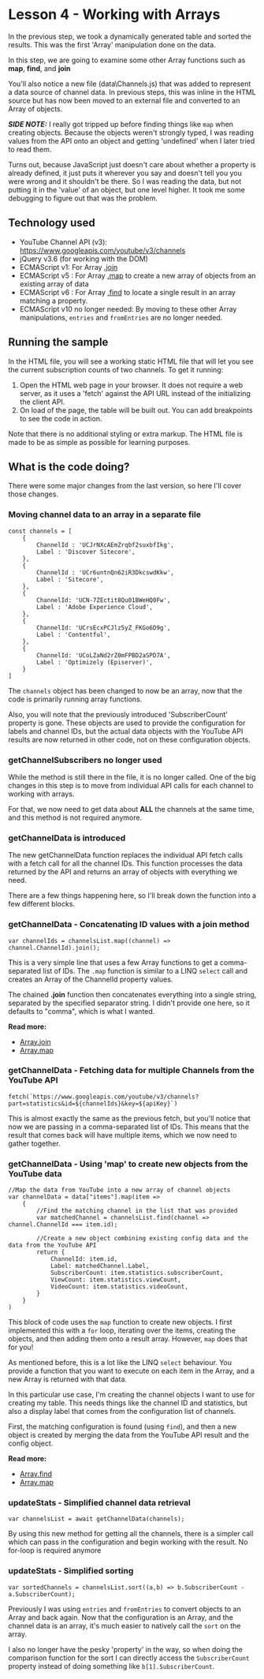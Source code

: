 # Lesson 4 - Working with Arrays

In the previous step, we took a dynamically generated table and sorted the results. This was the first 'Array' manipulation done on the data.

In this step, we are going to examine some other Array functions such as **map**, **find**, and **join**

You'll also notice a new file (data\Channels.js) that was added to represent a data source of channel data. In previous steps, this was inline in the HTML source but has now been moved to an external file and converted to an Array of objects.

***SIDE NOTE:*** I really got tripped up before finding things like `map` when creating objects. Because the objects weren't strongly typed, I was reading values from the API onto an object and getting 'undefined' when I later tried to read them.

Turns out, because JavaScript just doesn't care about whether a property is already defined, it just puts it wherever you say and doesn't tell you you were wrong and it shouldn't be there. So I was reading the data, but not putting it in the 'value' of an object, but one level higher. It took me some debugging to figure out that was the problem.

## Technology used
- YouTube Channel API (v3): https://www.googleapis.com/youtube/v3/channels
- jQuery v3.6 (for working with the DOM)
- ECMAScript v1: For Array [.join](https://developer.mozilla.org/en-US/docs/Web/JavaScript/Reference/Global_Objects/Array/join)
- ECMAScript v5 : For Array [.map](https://developer.mozilla.org/en-US/docs/Web/JavaScript/Reference/Global_Objects/Array/map) to create a new array of objects from an existing array of data
- ECMAScript v6 : For Array [.find](https://developer.mozilla.org/en-US/docs/Web/JavaScript/Reference/Global_Objects/Array/find) to locate a single result in an array matching a property.
- ECMAScript v10 no longer needed: By moving to these other Array manipulations, `entries` and `fromEntries` are no longer needed.


## Running the sample
In the HTML file, you will see a working static HTML file that will let you see the current subscription counts of two channels. To get it running:

1. Open the HTML web page in your browser. It does not require a web server, as it uses a 'fetch' against the API URL instead of the initializing the client API.
2. On load of the page, the table will be built out. You can add breakpoints to see the code in action.

Note that there is no additional styling or extra markup. The HTML file is made to be as simple as possible for learning purposes.

## What is the code doing?
There were some major changes from the last version, so here I'll cover those changes.

### Moving channel data to an array in a separate file
	const channels = [
		{
			ChannelId : 'UCJrNXcAEmZrqbf2suxbfIkg',
			Label : 'Discover Sitecore',
		},
		{
			ChannelId : 'UCr6untnQn62iR3DkcswdKkw',
			Label : 'Sitecore',
		},
		{
			ChannelId: 'UCN-7ZEctit8Qu01BWeHQ0Fw',
			Label : 'Adobe Experience Cloud',
		},
		{
			ChannelId: 'UCrsEcxPCJlz5yZ_FKGo6D9g',
			Label : 'Contentful',
		},
		{
			ChannelId: 'UCoLZaNd2rZ0mFPBD2aSPD7A',
			Label : 'Optimizely (Episerver)',
		}
	]

The `channels` object has been changed to now be an array, now that the code is primarily running array functions. 

Also, you will note that the previously introduced 'SubscriberCount' property is gone. These objects are used to provide the configuration for labels and channel IDs, but the actual data objects with the YouTube API results are now returned in other code, not on these configuration objects.

### getChannelSubscribers no longer used
While the method is still there in the file, it is no longer called. One of the big changes in this step is to move from individual API calls for each channel to working with arrays.

For that, we now need to get data about **ALL** the channels at the same time, and this method is not required anymore.

### getChannelData is introduced
The new getChannelData function replaces the individual API fetch calls with a fetch call for all the channel IDs. This function processes the data returned by the API and returns an array of objects with everything we need.

There are a few things happening here, so I'll break down the function into a few different blocks.

### getChannelData - Concatenating ID values with a join method
	var channelIds = channelsList.map((channel) => channel.ChannelId).join();

This is a very simple line that uses a few Array functions to get a comma-separated list of IDs. The `.map` function is similar to a LINQ `select` call and creates an Array of the ChannelId property values.

The chained **.join** function then concatenates everything into a single string, separated by the specified separator string. I didn't provide one here, so it defaults to "comma", which is what I wanted.

**Read more:**
 * [Array.join](https://developer.mozilla.org/en-US/docs/Web/JavaScript/Reference/Global_Objects/Array/join)
 * [Array.map](https://developer.mozilla.org/en-US/docs/Web/JavaScript/Reference/Global_Objects/Array/map)

### getChannelData - Fetching data for multiple Channels from the YouTube API
	fetch(`https://www.googleapis.com/youtube/v3/channels?part=statistics&id=${channelIds}&key=${apiKey}`)

This is almost exactly the same as the previous fetch, but you'll notice that now we are passing in a comma-separated list of IDs. This means that the result that comes back will have multiple items, which we now need to gather together.

### getChannelData - Using 'map' to create new objects from the YouTube data
	//Map the data from YouTube into a new array of channel objects
	var channelData = data["items"].map(item => 
		{
			//Find the matching channel in the list that was provided
			var matchedChannel = channelsList.find(channel => channel.ChannelId === item.id);

			//Create a new object combining existing config data and the data from the YouTube API
			return {
				ChannelId: item.id,
				Label: matchedChannel.Label,
				SubscriberCount: item.statistics.subscriberCount,
				ViewCount: item.statistics.viewCount,
				VideoCount: item.statistics.videoCount,
			}
		}
	)

This block of code uses the `map` function to create new objects. I first implemented this with a `for` loop, iterating over the items, creating the objects, and then adding them onto a result array. However, `map` does that for you!

As mentioned before, this is a lot like the LINQ `select` behaviour. You provide a function that you want to execute on each item in the Array, and a new Array is returned with that data.

In this particular use case, I'm creating the channel objects I want to use for creating my table. This needs things like the channel ID and statistics, but also a display label that comes from the configuration list of channels.

First, the matching configuration is found (using `find`), and then a new object is created by merging the data from the YouTube API result and the config object.

**Read more:**
 * [Array.find](https://developer.mozilla.org/en-US/docs/Web/JavaScript/Reference/Global_Objects/Array/find)
 * [Array.map](https://developer.mozilla.org/en-US/docs/Web/JavaScript/Reference/Global_Objects/Array/map)

### updateStats - Simplified channel data retrieval
	var channelsList = await getChannelData(channels);

By using this new method for getting all the channels, there is a simpler call which can pass in the configuration and begin working with the result. No for-loop is required anymore

### updateStats - Simplified sorting
	var sortedChannels = channelsList.sort((a,b) => b.SubscriberCount - a.SubscriberCount);

Previously I was using `entries` and `fromEntries` to convert objects to an Array and back again. Now that the configuration is an Array, and the channel data is an array, it's much easier to natively call the `sort` on the array. 

I also no longer have the pesky 'property' in the way, so when doing the comparison function for the sort I can directly access the `SubscriberCount` property instead of doing something like `b[1].SubscriberCount`.